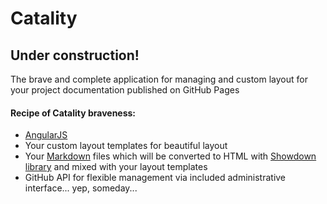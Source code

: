 # Catality

## Under construction!

The brave and complete application for managing and custom layout for your project documentation published on GitHub Pages

#### Recipe of Catality braveness:

* [AngularJS](http://angularjs.org)
* Your custom layout templates for beautiful layout
* Your [Markdown](https://en.wikipedia.org/wiki/Markdown) files which will be converted to HTML with [Showdown library](http://showdownjs.github.io/demo/) and mixed with your layout templates
* GitHub API for flexible management via included administrative interface... yep, someday...
